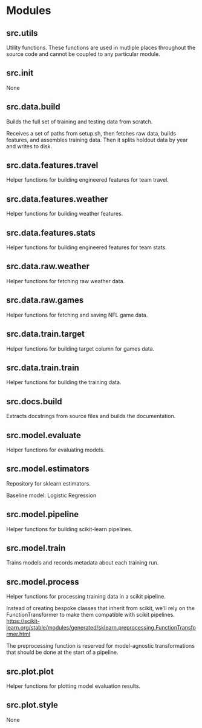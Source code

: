 # Modules

## src.utils
Utility functions. These functions are used in mutliple places throughout the source code and cannot be coupled to any particular module.

## src.__init__
None

## src.data.build
Builds the full set of training and testing data from scratch.

Receives a set of paths from setup.sh, then fetches raw data, builds features, and assembles training data. Then it splits holdout data by year and writes to disk.


## src.data.features.travel
Helper functions for building engineered features for team travel.

## src.data.features.weather
Helper functions for building weather features.

## src.data.features.stats
Helper functions for building engineered features for team stats.

## src.data.raw.weather
Helper functions for fetching raw weather data.

## src.data.raw.games
Helper functions for fetching and saving NFL game data.

## src.data.train.target
Helper functions for building target column for games data.

## src.data.train.train
Helper functions for building the training data.

## src.docs.build
Extracts docstrings from source files and builds the documentation.

## src.model.evaluate
Helper functions for evaluating models.

## src.model.estimators
Repository for sklearn estimators.

Baseline model: Logistic Regression


## src.model.pipeline
Helper functions for building scikit-learn pipelines.

## src.model.train
Trains models and records metadata about each training run.

## src.model.process
Helper functions for processing training data in a scikit pipeline.

Instead of creating bespoke classes that inherit from scikit, we'll rely on the FunctionTransformer to make them compatible with scikit pipelines. https://scikit-learn.org/stable/modules/generated/sklearn.preprocessing.FunctionTransformer.html

The preprocessing function is reserved for model-agnostic transformations that should be done at the start of a pipeline.


## src.plot.plot
Helper functions for plotting model evaluation results.

## src.plot.style
None

